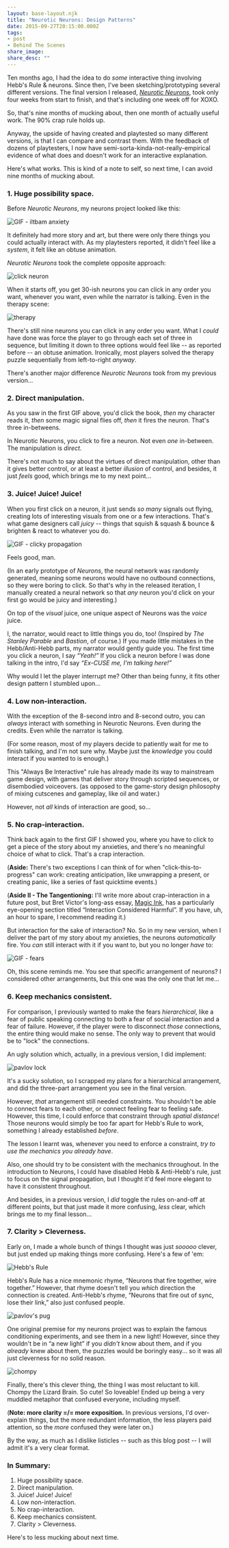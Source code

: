 ```yaml
---
layout: base-layout.njk
title: "Neurotic Neurons: Design Patterns"
date: 2015-09-27T20:15:00.000Z
tags:
- post
- Behind The Scenes
share_image: 
share_desc: ""
---
```


Ten months ago, I had the idea to do _some_ interactive thing involving Hebb's Rule & neurons. Since then, I've been sketching/prototyping several different versions. The final version I released, _[Neurotic Neurons](http://ncase.me/neurons)_, took only four weeks from start to finish, and that's including one week off for XOXO.

So, that's nine months of mucking about, then one month of actually useful work. The 90% crap rule holds up.

Anyway, the upside of having created and playtested so many different versions, is that I can compare and contrast them. With the feedback of dozens of playtesters, I now have semi-sorta-kinda-not-really-empirical evidence of what does and doesn't work for an interactive explanation.

Here's what works. This is kind of a note to self, so next time, I can avoid nine months of mucking about.

### 1\. Huge possibility space.

Before _Neurotic Neurons_, my neurons project looked like this:

![GIF - iltbam anxiety](/content/images/2015/09/ahhh.gif)

It definitely had more story and art, but there were only there things you could actually interact with. As my playtesters reported, it didn't feel like a _system_, it felt like an obtuse animation.

_Neurotic Neurons_ took the complete opposite approach:

![click neuron](/content/images/2015/09/Screen-Shot-2015-09-27-at-14-00-02.png)

When it starts off, you get 30-ish neurons you can click in any order you want, whenever you want, even while the narrator is talking. Even in the therapy scene:

![therapy](/content/images/2015/09/Screen-Shot-2015-09-27-at-14-02-53.png)

There's still nine neurons you can click in any order you want. What I _could_ have done was force the player to go through each set of three in sequence, but limiting it down to three options would feel like -- as reported before -- an obtuse animation. Ironically, most players solved the therapy puzzle sequentially from left-to-right _anyway_.

There's another major difference _Neurotic Neurons_ took from my previous version...

### 2\. Direct manipulation.

As you saw in the first GIF above, you'd click the book, _then_ my character reads it, _then_ some magic signal flies off, _then_ it fires the neuron. That's three in-betweens.

In Neurotic Neurons, you click to fire a neuron. Not even _one_ in-between. The manipulation is _direct_.

There's not much to say about the virtues of direct manipulation, other than it gives better control, or at least a better _illusion_ of control, and besides, it just _feels_ good, which brings me to my next point...

### 3\. Juice! Juice! Juice!

When you first click on a neuron, it just sends _so many_ signals out flying, creating lots of interesting visuals from one or a few interactions. That's what game designers call _juicy_ -- things that squish & squash & bounce & brighten & react to whatever you do.

![GIF - clicky propagation](/content/images/2015/09/propagation.gif)

Feels good, man.

(In an early prototype of _Neurons_, the neural network was randomly generated, meaning some neurons would have no outbound connections, so they were boring to click. So that's why in the released iteration, I manually created a neural network so that _any_ neuron you'd click on your first go would be juicy and interesting.)

On top of the _visual_ juice, one unique aspect of Neurons was the _voice_ juice.

I, the narrator, would react to little things you do, too! (Inspired by _The Stanley Parable_ and _Bastion_, of course.) If you made little mistakes in the Hebb/Anti-Hebb parts, my narrator would gently guide you. The first time you click a neuron, I say _“Yeah!”_ If you click a neuron before I was done talking in the intro, I'd say _“Ex-CUSE me, I'm talking here!”_

Why would I let the player interrupt me? Other than being funny, it fits other design pattern I stumbled upon...

### 4\. Low non-interaction.

With the exception of the 8-second intro and 8-second outro, you can _always_ interact with something in Neurotic Neurons. Even during the credits. Even while the narrator is talking.

(For some reason, most of my players decide to patiently wait for me to finish talking, and I'm not sure why. Maybe just the _knowledge_ you could interact if you wanted to is enough.)

This "Always Be Interactive" rule has already made its way to mainstream game design, with games that deliver story through scripted sequences, or disembodied voiceovers. (as opposed to the game-story design philosophy of mixing cutscenes and gameplay, like oil and water.)

However, not _all_ kinds of interaction are good, so...

### 5\. No crap-interaction.

Think back again to the first GIF I showed you, where you have to click to get a piece of the story about my anxieties, and there's no meaningful choice of what to click. That's a crap interaction.

(**Aside:** There's two exceptions I can think of for when "click-this-to-progress" can work: creating anticipation, like unwrapping a present, or creating panic, like a series of fast quicktime events.)

(**Aside II - The Tangentioning:** I'll write more about crap-interaction in a future post, but Bret Victor's long-ass essay, [Magic Ink](http://worrydream.com/MagicInk/), has a particularly eye-opening section titled “Interaction Considered Harmful”. If you have, uh, an hour to spare, I recommend reading it.)

But interaction for the sake of interaction? No. So in my new version, when I deliver the part of my story about my anxieties, the neurons _automatically_ fire. You _can_ still interact with it if you want to, but you no longer _have_ to:

![GIF - fears](/content/images/2015/09/fears.gif)

Oh, this scene reminds me. You see that specific arrangement of neurons? I considered other arrangements, but this one was the only one that let me...

### 6\. Keep mechanics consistent.

For comparison, I previously wanted to make the fears _hierarchical_, like a fear of public speaking connecting to both a fear of social interaction and a fear of failure. However, if the player were to disconnect _those_ connections, the entire thing would make no sense. The only way to prevent that would be to "lock" the connections.

An ugly solution which, actually, in a previous version, I did implement:

![pavlov lock](/content/images/2015/09/Screen-Shot-2015-09-27-at-13-49-09.png)

It's a sucky solution, so I scrapped my plans for a hierarchical arrangement, and did the three-part arrangement you see in the final version.

However, _that_ arrangement still needed constraints. You shouldn't be able to connect fears to each other, or connect feeling fear to feeling safe. However, this time, I could enforce that constraint through _spatial distance_! Those neurons would simply be too far apart for Hebb's Rule to work, something I already established _before_.

The lesson I learnt was, whenever you need to enforce a constraint, _try to use the mechanics you already have_.

Also, one should try to be consistent with the mechanics throughout. In the introduction to Neurons, I could have disabled Hebb & Anti-Hebb's rule, just to focus on the signal propagation, but I thought it'd feel more elegant to have it consistent throughout.

And besides, in a previous version, I _did_ toggle the rules on-and-off at different points, but that just made it more confusing, _less_ clear, which brings me to my final lesson...

### 7\. Clarity > Cleverness.

Early on, I made a whole bunch of things I thought was just _sooooo_ clever, but just ended up making things more confusing. Here's a few of 'em:

![Hebb's Rule](/content/images/2015/09/Screen-Shot-2015-09-27-at-13-57-47.png)

Hebb's Rule has a nice mnemonic rhyme, “Neurons that fire together, wire together.” However, that rhyme doesn't tell you _which_ direction the connection is created. Anti-Hebb's rhyme, “Neurons that fire out of sync, lose their link,” also just confused people.

![pavlov's pug](/content/images/2015/09/Screen-Shot-2015-09-27-at-13-51-32.png)

One original premise for my neurons project was to explain the famous conditioning experiments, and see them in a new light! However, since they wouldn't be in “a new light” if you _didn't_ know about them, and if you _already_ knew about them, the puzzles would be boringly easy... so it was all just cleverness for no solid reason.

![chompy](/content/images/2015/09/Screen-Shot-2015-09-27-at-13-56-15.png)

Finally, there's this clever thing, the thing I was most reluctant to kill. Chompy the Lizard Brain. So cute! So loveable! Ended up being a very muddled metaphor that confused everyone, including myself.

(**Note: more clarity =/= more exposition.** In previous versions, I'd over-explain things, but the more redundant information, the less players paid attention, so the _more_ confused they were later on.)

By the way, as much as I dislike listicles -- such as this blog post -- I will admit it's a very clear format.

### In Summary:

1.  Huge possibility space.
2.  Direct manipulation.
3.  Juice! Juice! Juice!
4.  Low non-interaction.
5.  No crap-interaction.
6.  Keep mechanics consistent.
7.  Clarity > Cleverness.

Here's to less mucking about next time.